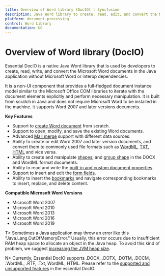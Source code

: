 ```yaml
---
title: Overview of Word library (DocIO) | Syncfusion
description: Java Word library to create, read, edit, and convert the Microsoft Word documents in the Java application without Microsoft Word or interop dependencies.
platform: document-processing
control: Word Library
documentation: UG
---
```

# Overview of Word library (DocIO)

Essential DocIO is a native Java Word library that is used by developers to create, read, write, and convert the Microsoft Word documents in the Java application without Microsoft Word or interop dependencies.

It is a non-UI component that provides a full-fledged document instance model similar to the Microsoft Office COM libraries to iterate with the document elements explicitly and perform necessary manipulation. It is built from scratch in Java and does not require Microsoft Word to be installed in the machine. It supports Word 2007 and later versions documents.

**Key Features**

* Support to [create Word document](https://help.syncfusion.com/document-processing/word/word-library/java/getting-started) from scratch.
* Support to open, modify, and save the existing Word documents.
* Advanced [Mail merge](https://help.syncfusion.com/document-processing/word/word-library/java/working-with-mail-merge) support with different data sources.
* Ability to create or edit Word 2007 and later version documents, and convert them to commonly used file formats such as [WordML](https://help.syncfusion.com/document-processing/word/word-library/java/word-file-formats#word-processing-xml-xml), [TXT](https://help.syncfusion.com/document-processing/word/word-library/java/text), [HTML](https://help.syncfusion.com/document-processing/word/word-library/java/html) and vice versa.
* Ability to create and manipulate [shapes](https://help.syncfusion.com/document-processing/word/word-library/java/working-with-shapes), and [group shape](https://help.syncfusion.com/document-processing/word/word-library/java/working-with-shapes#grouping-shapes) in the DOCX and WordML format documents.
* Ability to read and write the [built-in and custom document properties](https://help.syncfusion.com/document-processing/word/word-library/java/working-with-word-document#working-with-word-document-properties).
* Support to insert and edit the [form fields](https://help.syncfusion.com/document-processing/word/word-library/java/working-with-form-fields).
* Ability to insert the [bookmarks](https://help.syncfusion.com/document-processing/word/word-library/java/working-with-bookmarks) and navigate corresponding bookmarks to insert, replace, and delete content.

**Compatible Microsoft Word Versions**

* Microsoft Word 2007
* Microsoft Word 2010
* Microsoft Word 2013
* Microsoft Word 2016
* Microsoft Word 2019

T> Sometimes a Java application may throw an error like this "Java.Lang.OutOfMemoryError." Usually, this error occurs due to insufficient RAM heap space to allocate an object in the Java heap. To avoid this kind of problem, we suggest [increasing the JVM heap size](https://docs.oracle.com/cd/E29587_01/PlatformServices.60x/ps_rel_discovery/src/crd_advanced_jvm_heap.html).

N> Currently, Essential DocIO supports .DOCX, .DOTX, .DOTM, .DOCM, .WordML, .RTF, .Txt, WordML, HTML. Please refer to the [supported and unsupported features](https://help.syncfusion.com/document-processing/word/word-library/java/supported-and-unsupported-features) in the essential DocIO.